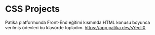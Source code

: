 # CSS Projects
Patika platformunda Front-End eğitimi kısmında HTML konusu boyunca verilmiş ödevleri bu klasörde topladım.
https://app.patika.dev/sYecliX
